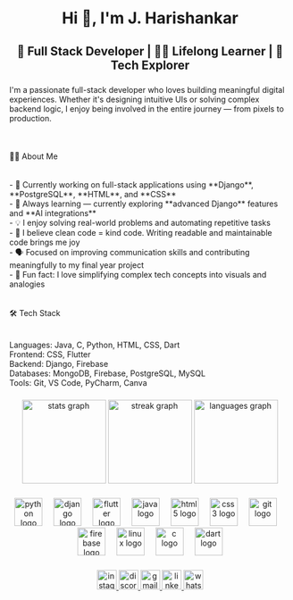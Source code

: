 <h1 align="center">Hi 👋, I'm J. Harishankar</h1>

###

<h2 align="center">🚀 Full Stack Developer | 👨‍💻 Lifelong Learner | 🌱 Tech Explorer</h2>

###

<p align="left">I'm a passionate full-stack developer who loves building meaningful digital experiences. Whether it's designing intuitive UIs or solving complex backend logic, I enjoy being involved in the entire journey — from pixels to production.<br><br><br><br>👨‍💻 About Me<br><br><br>- 🔭 Currently working on full-stack applications using **Django**, **PostgreSQL**, **HTML**, and **CSS**<br>- 🌱 Always learning — currently exploring **advanced Django** features and **AI integrations**<br>- 💡 I enjoy solving real-world problems and automating repetitive tasks<br>- 🧠 I believe clean code = kind code. Writing readable and maintainable code brings me joy<br>- 🗣️ Focused on improving communication skills and contributing meaningfully to my final year project<br>- 🧩 Fun fact: I love simplifying complex tech concepts into visuals and analogies<br><br><br>🛠️ Tech Stack<br><br><br>Languages: Java, C, Python, HTML, CSS, Dart  <br>Frontend: CSS, Flutter  <br>Backend: Django, Firebase  <br>Databases: MongoDB, Firebase, PostgreSQL, MySQL  <br>Tools: Git, VS Code, PyCharm, Canva</p>

###

<div align="center">
  <img src="https://github-readme-stats.vercel.app/api?username=j-harishankar&hide_title=false&hide_rank=false&show_icons=true&include_all_commits=true&count_private=true&disable_animations=false&theme=dracula&locale=en&hide_border=false&cache_seconds=1800" height="150" alt="stats graph" />
  
  <img src="https://streak-stats.demolab.com?user=j-harishankar&locale=en&mode=daily&theme=dracula&hide_border=false&border_radius=5&v=2" height="150" alt="streak graph" />
  
  <img src="https://github-readme-stats.vercel.app/api/top-langs?username=j-harishankar&locale=en&hide_title=false&layout=compact&card_width=320&langs_count=5&theme=dracula&hide_border=false&cache_seconds=1800" height="150" alt="languages graph" />
</div>


###

<div align="center">
  <img src="https://cdn.jsdelivr.net/gh/devicons/devicon/icons/python/python-original.svg" height="50" alt="python logo"  />
  <img width="12" />
  <img src="https://cdn.jsdelivr.net/gh/devicons/devicon/icons/django/django-plain.svg" height="50" alt="django logo"  />
  <img width="12" />
  <img src="https://cdn.jsdelivr.net/gh/devicons/devicon/icons/flutter/flutter-original.svg" height="50" alt="flutter logo"  />
  <img width="12" />
  <img src="https://cdn.jsdelivr.net/gh/devicons/devicon/icons/java/java-original.svg" height="50" alt="java logo"  />
  <img width="12" />
  <img src="https://cdn.jsdelivr.net/gh/devicons/devicon/icons/html5/html5-original.svg" height="50" alt="html5 logo"  />
  <img width="12" />
  <img src="https://cdn.jsdelivr.net/gh/devicons/devicon/icons/css3/css3-original.svg" height="50" alt="css3 logo"  />
  <img width="12" />
  <img src="https://cdn.jsdelivr.net/gh/devicons/devicon/icons/git/git-original.svg" height="50" alt="git logo"  />
  <img width="12" />
  <img src="https://cdn.jsdelivr.net/gh/devicons/devicon/icons/firebase/firebase-plain.svg" height="50" alt="firebase logo"  />
  <img width="12" />
  <img src="https://cdn.jsdelivr.net/gh/devicons/devicon/icons/linux/linux-original.svg" height="50" alt="linux logo"  />
  <img width="12" />
  <img src="https://skillicons.dev/icons?i=c" height="50" alt="c logo"  />
  <img width="12" />
  <img src="https://cdn.jsdelivr.net/gh/devicons/devicon/icons/dart/dart-original.svg" height="50" alt="dart logo"  />
</div>

###

<div align="center">
  <a href="hari_shankar_.j" target="_blank">
    <img src="https://img.shields.io/static/v1?message=Instagram&logo=instagram&label=&color=E4405F&logoColor=white&labelColor=&style=for-the-badge" height="35" alt="instagram logo"  />
  </a>
  <a href="harishankarj#3402" target="_blank">
    <img src="https://img.shields.io/static/v1?message=Discord&logo=discord&label=&color=7289DA&logoColor=white&labelColor=&style=for-the-badge" height="35" alt="discord logo"  />
  </a>
  <a href="jharivichu@gmail.com" target="_blank">
    <img src="https://img.shields.io/static/v1?message=Gmail&logo=gmail&label=&color=D14836&logoColor=white&labelColor=&style=for-the-badge" height="35" alt="gmail logo"  />
  </a>
  <a href="jharishankar" target="_blank">
    <img src="https://img.shields.io/static/v1?message=LinkedIn&logo=linkedin&label=&color=0077B5&logoColor=white&labelColor=&style=for-the-badge" height="35" alt="linkedin logo"  />
  </a>
  <a href="7994031462" target="_blank">
    <img src="https://img.shields.io/static/v1?message=Whatsapp&logo=whatsapp&label=&color=25D366&logoColor=white&labelColor=&style=for-the-badge" height="35" alt="whatsapp logo"  />
  </a>
</div>

###
